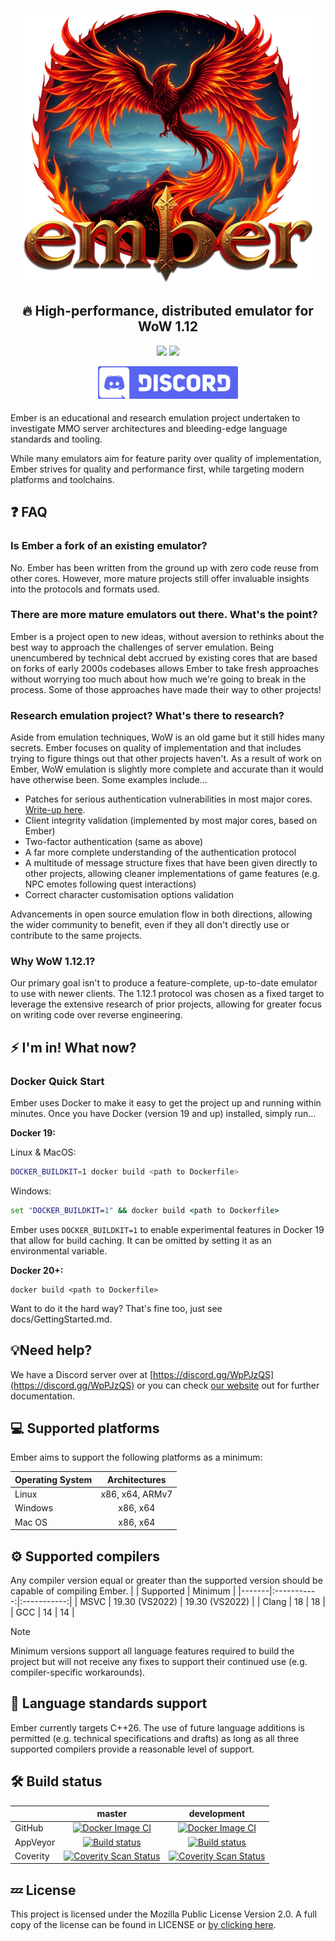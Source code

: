 <p align="center">
<img src="docs/assets/header_medres.png" width="464" height="437" title="Ember"/><br />
<h2 align="center">🔥 High-performance, distributed emulator for WoW 1.12</h2>
<p align="center">
<a href="https://github.com/EmberEmu/Ember/actions/workflows/docker-image.yml"><img src="https://img.shields.io/github/actions/workflow/status/emberemu/ember/docker-image.yml?logo=githubactions&label=GitHub Actions CI&logoColor=white&color=e67a19" /></a>
<a href="https://ci.appveyor.com/project/Chaosvex/ember/branch/development"><img src="https://img.shields.io/appveyor/build/Chaosvex/ember?logo=appveyor&label=Appveyor%20CI&logoColor=white&color=e67a19" /></a>
</p>
</p>
<p align="center">
<a href="https://discord.gg/WpPJzQS"><img src="docs/assets/discord_medres.png" width="224" height="57" alt="Discord Join" title="Join the Discord!" /></a>
</p>
Ember is an educational and research emulation project undertaken to investigate MMO server architectures and bleeding-edge language standards and tooling. 

While many emulators aim for feature parity over quality of implementation, Ember strives for quality and performance first, while targeting modern platforms and toolchains.

## ❓ FAQ
### Is Ember a fork of an existing emulator?
No. Ember has been written from the ground up with zero code reuse from other cores. However, more mature projects still offer invaluable insights into the protocols and formats used.
### There are more mature emulators out there. What's the point?
Ember is a project open to new ideas, without aversion to rethinks about the best way to approach the challenges of server emulation. Being unencumbered by technical debt accrued by existing cores that are based on forks of early 2000s codebases allows Ember to take fresh approaches without worrying too much about how much we're going to break in the process. Some of those approaches have made their way to other projects!
### Research emulation project? What's there to research?
Aside from emulation techniques, WoW is an old game but it still hides many secrets. Ember focuses on quality of implementation and that includes trying to figure things out that other projects haven't. As a result of work on Ember, WoW emulation is slightly more complete and accurate than it would have otherwise been. Some examples include...
* Patches for serious authentication vulnerabilities in most major cores. [Write-up here](https://gist.github.com/Chaosvex/b62d8e7c24e60435b3834b5ec6b610a4).
* Client integrity validation (implemented by most major cores, based on Ember)
* Two-factor authentication (same as above)
* A far more complete understanding of the authentication protocol
* A multitude of message structure fixes that have been given directly to other projects, allowing cleaner implementations of game features (e.g. NPC emotes following quest interactions)
* Correct character customisation options validation

Advancements in open source emulation flow in both directions, allowing the wider community to benefit, even if they all don't directly use or contribute to the same projects.

### Why WoW 1.12.1?
Our primary goal isn't to produce a feature-complete, up-to-date emulator to use with newer clients. The 1.12.1 protocol was chosen as a fixed target to leverage the extensive research of prior projects, allowing for greater focus on writing code over reverse engineering.


## ⚡ I'm in! What now?
### Docker Quick Start

Ember uses Docker to make it easy to get the project up and running within minutes. Once you have Docker (version 19 and up) installed, simply run...

**Docker 19:**

Linux & MacOS:

```bash
DOCKER_BUILDKIT=1 docker build <path to Dockerfile>
```

Windows:

```cmd
set "DOCKER_BUILDKIT=1" && docker build <path to Dockerfile>
```

Ember uses `DOCKER_BUILDKIT=1` to enable experimental features in Docker 19 that allow for build caching. It can be omitted by setting it as an environmental variable.

**Docker 20+:**
```
docker build <path to Dockerfile>
```

Want to do it the hard way? That's fine too, just see docs/GettingStarted.md.

## 💡Need help?

We have a Discord server over at [https://discord.gg/WpPJzQS](https://discord.gg/WpPJzQS) or you can check [our website](https://emberemu.com) out for further documentation.

## 💻 Supported platforms

Ember aims to support the following platforms as a minimum:

| Operating System  | Architectures |
| :------------ |:---------------:|
| Linux         | x86, x64, ARMv7 |
| Windows       | x86, x64        |
| Mac OS        | x86, x64        |

## ⚙️ Supported compilers

Any compiler version equal or greater than the supported version should be capable of compiling Ember.
|       |  Supported  |   Minimum   |
|-------|:-----------:|:-----------:|
| MSVC  | 19.30 (VS2022) | 19.30 (VS2022) |
| Clang |     18     |     18     |
| GCC   |     14     |     14     |

> [!NOTE]
> Minimum versions support all language features required to build the project but will not receive any fixes to support their continued use (e.g. compiler-specific workarounds).

## 📃 Language standards support

Ember currently targets C++26. The use of future language additions is permitted (e.g. technical specifications and drafts) as long as all three supported compilers provide a reasonable level of support.

## 🛠️ Build status

|  | master  | development |
| :------------ |:---------------:|:---------------:|
| GitHub   | [![Docker Image CI](https://github.com/EmberEmu/Ember/actions/workflows/docker-image.yml/badge.svg?branch=master)](https://github.com/EmberEmu/Ember/actions/workflows/docker-image.yml)| [![Docker Image CI](https://github.com/EmberEmu/Ember/actions/workflows/docker-image.yml/badge.svg?branch=development)](https://github.com/EmberEmu/Ember/actions/workflows/docker-image.yml) |
| AppVeyor | [![Build status](https://ci.appveyor.com/api/projects/status/wtctwhykqeelwk4g/branch/master?svg=true)](https://ci.appveyor.com/project/Chaosvex/ember/branch/master) | [![Build status](https://ci.appveyor.com/api/projects/status/wtctwhykqeelwk4g/branch/development?svg=true)](https://ci.appveyor.com/project/Chaosvex/ember/branch/development)  |
| Coverity | [![Coverity Scan Status](https://scan.coverity.com/projects/5653/badge.svg)](https://scan.coverity.com/projects/5653) | [![Coverity Scan Status](https://scan.coverity.com/projects/5653/badge.svg)](https://scan.coverity.com/projects/5653) |

##  💤 License

This project is licensed under the Mozilla Public License Version 2.0. A full copy of the license can be found in LICENSE or [by clicking here](http://mozilla.org/MPL/2.0/).
